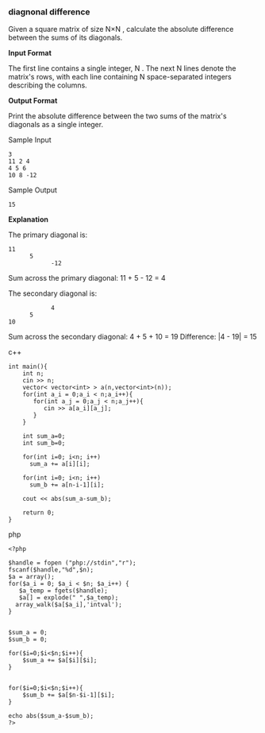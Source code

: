 ### diagnonal difference

Given a square matrix of size N×N , calculate the absolute difference between the sums of its diagonals.

**Input Format**

The first line contains a single integer, N . The next N lines denote the matrix's rows, with each line containing N space-separated integers describing the columns.

**Output Format**

Print the absolute difference between the two sums of the matrix's diagonals as a single integer.

Sample Input
```
3
11 2 4
4 5 6
10 8 -12
```
Sample Output
```
15
```

**Explanation**

The primary diagonal is: 
```
11
      5
            -12
```
Sum across the primary diagonal: 11 + 5 - 12 = 4

The secondary diagonal is:
```
            4
      5
10
```
Sum across the secondary diagonal: 4 + 5 + 10 = 19 
Difference: |4 - 19| = 15

c++

```
int main(){
    int n;
    cin >> n;
    vector< vector<int> > a(n,vector<int>(n));
    for(int a_i = 0;a_i < n;a_i++){
       for(int a_j = 0;a_j < n;a_j++){
          cin >> a[a_i][a_j];
       }
    }
  
    int sum_a=0;
    int sum_b=0;
  
    for(int i=0; i<n; i++)
      sum_a += a[i][i];
  
    for(int i=0; i<n; i++)
      sum_b += a[n-i-1][i];

    cout << abs(sum_a-sum_b);
    
    return 0;
}

```

php

```
<?php

$handle = fopen ("php://stdin","r");
fscanf($handle,"%d",$n);
$a = array();
for($a_i = 0; $a_i < $n; $a_i++) {
   $a_temp = fgets($handle);
   $a[] = explode(" ",$a_temp);
  array_walk($a[$a_i],'intval');
}


$sum_a = 0;
$sum_b = 0;

for($i=0;$i<$n;$i++){
    $sum_a += $a[$i][$i];
}


for($i=0;$i<$n;$i++){
    $sum_b += $a[$n-$i-1][$i];
}

echo abs($sum_a-$sum_b);
?>
```


